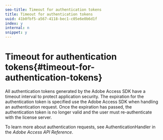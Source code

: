 ```yaml
---
seo-title: Timeout for authentication tokens
title: Timeout for authentication tokens
uuid: 41b0fbf5-a567-4118-bec1-c05e6e0b6d1f
index: y
internal: n
snippet: y
---
```


# Timeout for authentication tokens{#timeout-for-authentication-tokens}

All authentication tokens generated by the Adobe Access SDK have a timeout interval to protect application security. The expiration for the authentication token is specified use the Adobe Access SDK when handling an authentication request. Once the expiration has passed, the authentication token is no longer valid and the user must re-authenticate with the license server.

To learn more about authentication requests, see AuthenticationHandler in the *Adobe Access API Reference*. 
